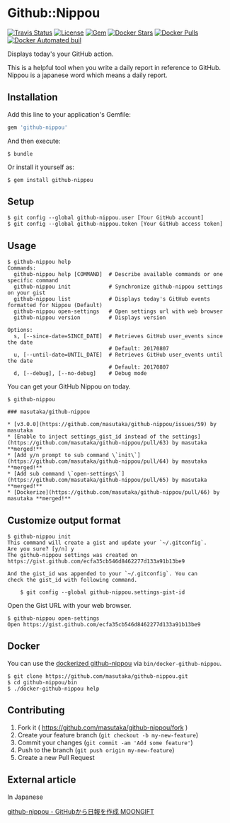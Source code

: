 # Github::Nippou

[![Travis Status](https://img.shields.io/travis/masutaka/github-nippou.svg?style=flat-square)][travisci]
[![License](https://img.shields.io/github/license/masutaka/github-nippou.svg?style=flat-square)][license]
[![Gem](https://img.shields.io/gem/v/github-nippou.svg?style=flat-square)][gem-link]
[![Docker Stars](https://img.shields.io/docker/stars/masutaka/github-nippou.svg?style=flat-square)][dockerhub]
[![Docker Pulls](https://img.shields.io/docker/pulls/masutaka/github-nippou.svg?style=flat-square)][dockerhub]
[![Docker Automated buil](https://img.shields.io/docker/automated/masutaka/github-nippou.svg?style=flat-square)][dockerhub]

[travisci]: https://travis-ci.org/masutaka/github-nippou
[license]: https://github.com/masutaka/github-nippou/blob/master/LICENSE.txt
[gem-link]: http://badge.fury.io/rb/github-nippou
[dockerhub]: https://hub.docker.com/r/masutaka/github-nippou/

Displays today's your GitHub action.

This is a helpful tool when you write a daily report in reference to
GitHub. Nippou is a japanese word which means a daily report.

## Installation

Add this line to your application's Gemfile:

```ruby
gem 'github-nippou'
```

And then execute:

    $ bundle

Or install it yourself as:

    $ gem install github-nippou

## Setup

    $ git config --global github-nippou.user [Your GitHub account]
    $ git config --global github-nippou.token [Your GitHub access token]

## Usage

```
$ github-nippou help
Commands:
  github-nippou help [COMMAND]  # Describe available commands or one specific command
  github-nippou init            # Synchronize github-nippou settings on your gist
  github-nippou list            # Displays today's GitHub events formatted for Nippou (Default)
  github-nippou open-settings   # Open settings url with web browser
  github-nippou version         # Displays version

Options:
  s, [--since-date=SINCE_DATE]  # Retrieves GitHub user_events since the date
                                # Default: 20170807
  u, [--until-date=UNTIL_DATE]  # Retrieves GitHub user_events until the date
                                # Default: 20170807
  d, [--debug], [--no-debug]    # Debug mode

```

You can get your GitHub Nippou on today.

```
$ github-nippou

### masutaka/github-nippou

* [v3.0.0](https://github.com/masutaka/github-nippou/issues/59) by masutaka
* [Enable to inject settings_gist_id instead of the settings](https://github.com/masutaka/github-nippou/pull/63) by masutaka **merged!**
* [Add y/n prompt to sub command \`init\`](https://github.com/masutaka/github-nippou/pull/64) by masutaka **merged!**
* [Add sub command \`open-settings\`](https://github.com/masutaka/github-nippou/pull/65) by masutaka **merged!**
* [Dockerize](https://github.com/masutaka/github-nippou/pull/66) by masutaka **merged!**
```

## Customize output format

```
$ github-nippou init
This command will create a gist and update your `~/.gitconfig`.
Are you sure? [y/n] y
The github-nippou settings was created on https://gist.github.com/ecfa35cb546d8462277d133a91b13be9

And the gist_id was appended to your `~/.gitconfig`. You can
check the gist_id with following command.

    $ git config --global github-nippou.settings-gist-id
```

Open the Gist URL with your web browser.

```
$ github-nippou open-settings
Open https://gist.github.com/ecfa35cb546d8462277d133a91b13be9
```

## Docker

You can use the [dockerized github-nippou](https://hub.docker.com/r/masutaka/github-nippou/) via `bin/docker-github-nippou`.

    $ git clone https://github.com/masutaka/github-nippou.git
    $ cd github-nippou/bin
    $ ./docker-github-nippou help

## Contributing

1. Fork it ( https://github.com/masutaka/github-nippou/fork )
2. Create your feature branch (`git checkout -b my-new-feature`)
3. Commit your changes (`git commit -am 'Add some feature'`)
4. Push to the branch (`git push origin my-new-feature`)
5. Create a new Pull Request

## External article

In Japanese

[github-nippou - GitHubから日報を作成 MOONGIFT](http://www.moongift.jp/2016/06/github-nippou-github%E3%81%8B%E3%82%89%E6%97%A5%E5%A0%B1%E3%82%92%E4%BD%9C%E6%88%90/)
